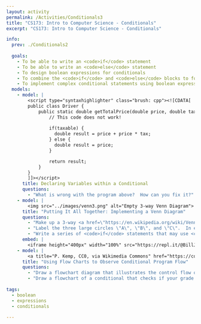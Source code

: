```yaml
---
layout: activity
permalink: /Activities/Conditionals3
title: "CS173: Intro to Computer Science - Conditionals"
excerpt: "CS173: Intro to Computer Science - Conditionals"

info:
  prev: ./Conditionals2
  
  goals: 
    - To be able to write an <code>if</code> statement
    - To be able to write an <code>else</code> statement
    - To design boolean expressions for conditionals
    - To combine the <code>if</code> and <code>else</code> blocks to form conditionals that utilize the <code>else if</code> construct
    - To implement complex conditional statements using boolean expression operators
  models:
    - model: |
        <script type="syntaxhighlighter" class="brush: cpp"><![CDATA[
        public class Driver {
            public static double getTotalPrice(double price, double tax, boolean taxable) {
                // This code does not work!
                
                if(taxable) {
                  double result = price + price * tax;
                } else {
                  double result = price;
                }

                return result;
            }
        }
        ]]></script>     
      title: Declaring Variables within a Conditional
      questions:
        - "What is wrong with the program above?  How can you fix it?"
    - model: |
        <img src="../images/venn3.png" alt="Empty 3-way Venn Diagram">
      title: "Putting It All Together: Implementing a Venn Diagram"
      questions:
        - "Make up a 3-way <a href=\"https://en.wikipedia.org/wiki/Venn_diagram\">Venn Diagram</a> of your choosing; you can look one up on the Internet if you wish."
        - "Label the three large circles \"A\", \"B\", and \"C\".  In each of the 7 regions within the Venn Diagram, which elements are true and which are false?"
        - "Write a series of <code>if</code> statements that may use <code>else</code> and <code>else if</code> blocks that print out the different states of your Venn Diagram.  There are a few ways to go about this, so we will discuss and compare approaches as a class."
      embed: |
        <iframe height="400px" width="100%" src="https://repl.it/@BillJr99/JavaFirstExample?lite=true" scrolling="no" frameborder="no" allowtransparency="true" allowfullscreen="true" sandbox="allow-forms allow-pointer-lock allow-popups allow-same-origin allow-scripts allow-modals"></iframe>         
    - model: |
        <a title="P. Kemp, CC0, via Wikimedia Commons" href="https://commons.wikimedia.org/wiki/File:If-Then-Else-diagram.svg"><img width="256" alt="If-Then-Else-diagram" src="https://upload.wikimedia.org/wikipedia/commons/thumb/c/c5/If-Then-Else-diagram.svg/256px-If-Then-Else-diagram.svg.png"></a>
      title: "Using Flow Charts to Observe Conditional Program Flow"
      questions:
        - "Draw a flowchart diagram that illustrates the control flow of your Venn Diagram program."
        - "Draw a flowchart of a conditional that checks if your grade is within range for each letter grade in the class."
        
tags:
  - boolean
  - expressions
  - conditionals
  
---
```


